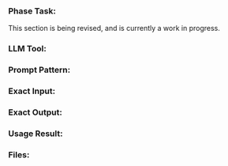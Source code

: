 ### Phase Task:

This section is being revised, and is currently a work in progress.

### LLM Tool:


### Prompt Pattern:


### Exact Input:


### Exact Output:


### Usage Result:


### Files: